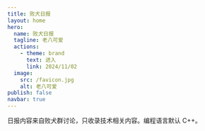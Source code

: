 ```yaml
---
title: 败犬日报
layout: home
hero:
  name: 败犬日报
  tagline: 老八可爱
  actions:
    - theme: brand
      text: 进入
      link: 2024/11/02
  image:
    src: /favicon.jpg
    alt: 老八可爱
publish: false
navbar: true
---
```


日报内容来自败犬群讨论，只收录技术相关内容。编程语言默认 C++。
